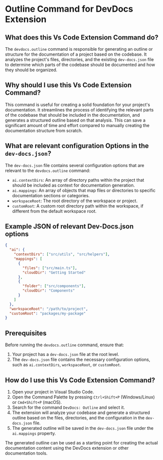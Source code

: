 
  
  # **Outline Command for DevDocs Extension**

## What does this Vs Code Extension Command do?

The `devdocs.outline` command is responsible for generating an outline or structure for the documentation of a project based on the codebase. It analyzes the project's files, directories, and the existing `dev-docs.json` file to determine which parts of the codebase should be documented and how they should be organized.

## Why should I use this Vs Code Extension Command?

This command is useful for creating a solid foundation for your project's documentation. It streamlines the process of identifying the relevant parts of the codebase that should be included in the documentation, and generates a structured outline based on that analysis. This can save a significant amount of time and effort compared to manually creating the documentation structure from scratch.

## What are relevant configuration Options in the `dev-docs.json`?

The `dev-docs.json` file contains several configuration options that are relevant to the `devdocs.outline` command:

- `ai.contextDirs`: An array of directory paths within the project that should be included as context for documentation generation.
- `ai.mappings`: An array of objects that map files or directories to specific documentation sections or categories.
- `workspaceRoot`: The root directory of the workspace or project.
- `customRoot`: A custom root directory path within the workspace, if different from the default workspace root.

## Example JSON of relevant Dev-Docs.json options

```json
{
  "ai": {
    "contextDirs": ["src/utils", "src/helpers"],
    "mappings": [
      {
        "files": ["src/main.ts"],
        "cloudDir": "Getting Started"
      },
      {
        "folder": ["src/components"],
        "cloudDir": "Components"
      }
    ]
  },
  "workspaceRoot": "/path/to/project",
  "customRoot": "packages/my-package"
}
```

## Prerequisites

Before running the `devdocs.outline` command, ensure that:

1. Your project has a `dev-docs.json` file at the root level.
2. The `dev-docs.json` file contains the necessary configuration options, such as `ai.contextDirs`, `workspaceRoot`, or `customRoot`.

## How do I use this Vs Code Extension Command?

1. Open your project in Visual Studio Code.
2. Open the Command Palette by pressing `Ctrl+Shift+P` (Windows/Linux) or `Cmd+Shift+P` (macOS).
3. Search for the command `DevDocs: Outline` and select it.
4. The extension will analyze your codebase and generate a structured outline based on the files, directories, and the configuration in the `dev-docs.json` file.
5. The generated outline will be saved in the `dev-docs.json` file under the `ai.mappings` property.

The generated outline can be used as a starting point for creating the actual documentation content using the DevDocs extension or other documentation tools.
  
  